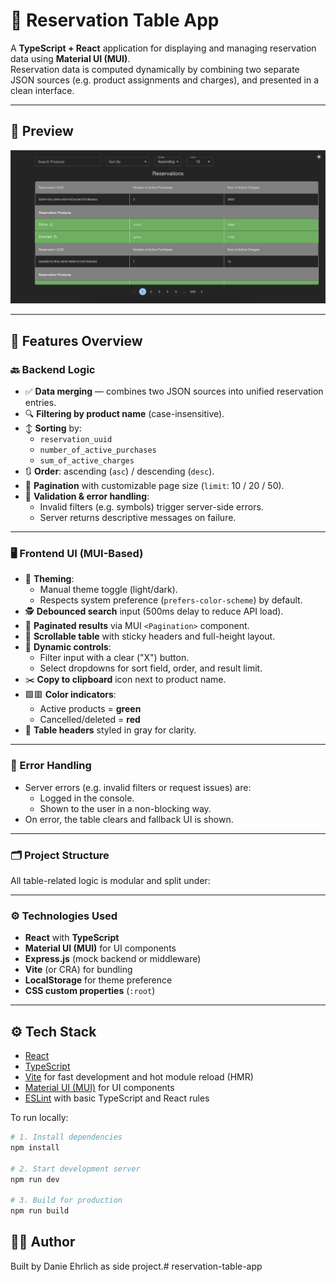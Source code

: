 # 🧾 Reservation Table App

A **TypeScript + React** application for displaying and managing reservation data using **Material UI (MUI)**.  
Reservation data is computed dynamically by combining two separate JSON sources (e.g. product assignments and charges), and presented in a clean interface.

---

## 📸 Preview

![Reservation Table App Preview](./public/images/screenshot.png)

---

## 🚀 Features Overview

### 🔙 Backend Logic
- ✅ **Data merging** — combines two JSON sources into unified reservation entries.
- 🔍 **Filtering by product name** (case-insensitive).
- ↕️ **Sorting** by:
  - `reservation_uuid`
  - `number_of_active_purchases`
  - `sum_of_active_charges`
- 🔃 **Order**: ascending (`asc`) / descending (`desc`).
- 📄 **Pagination** with customizable page size (`limit`: 10 / 20 / 50).
- 🔐 **Validation & error handling**:
  - Invalid filters (e.g. symbols) trigger server-side errors.
  - Server returns descriptive messages on failure.

---

### 🖥️ Frontend UI (MUI-Based)
- 🎨 **Theming**:
  - Manual theme toggle (light/dark).
  - Respects system preference (`prefers-color-scheme`) by default.
- 🕵️ **Debounced search** input (500ms delay to reduce API load).
- 📑 **Paginated results** via MUI `<Pagination>` component.
- 🔄 **Scrollable table** with sticky headers and full-height layout.
- 🧩 **Dynamic controls**:
  - Filter input with a clear ("X") button.
  - Select dropdowns for sort field, order, and result limit.
- ✂️ **Copy to clipboard** icon next to product name.
- 🟩🟥 **Color indicators**:
  - Active products = **green**
  - Cancelled/deleted = **red**
- 🧱 **Table headers** styled in gray for clarity.

---

### 🧪 Error Handling
- Server errors (e.g. invalid filters or request issues) are:
  - Logged in the console.
  - Shown to the user in a non-blocking way.
- On error, the table clears and fallback UI is shown.

---

### 🗂️ Project Structure

All table-related logic is modular and split under:



---

### ⚙️ Technologies Used

- **React** with **TypeScript**
- **Material UI (MUI)** for UI components
- **Express.js** (mock backend or middleware)
- **Vite** (or CRA) for bundling
- **LocalStorage** for theme preference
- **CSS custom properties** (`:root`)

---




## ⚙️ Tech Stack

- [React](https://react.dev/)
- [TypeScript](https://www.typescriptlang.org/)
- [Vite](https://vitejs.dev/) for fast development and hot module reload (HMR)
- [Material UI (MUI)](https://mui.com/) for UI components
- [ESLint](https://eslint.org/) with basic TypeScript and React rules

To run locally:

```bash
# 1. Install dependencies
npm install

# 2. Start development server
npm run dev

# 3. Build for production
npm run build

```

## 👨‍💻 Author

  Built by Danie Ehrlich as side project.# reservation-table-app
